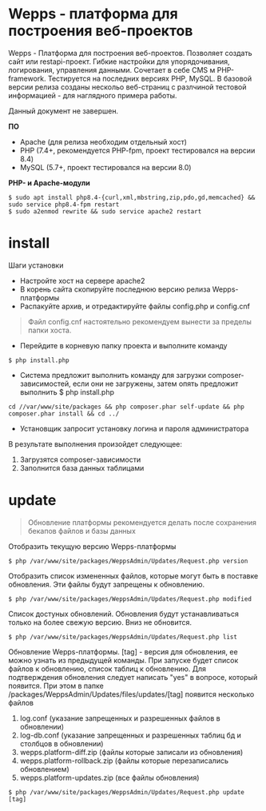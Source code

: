 # Wepps - платформа для построения веб-проектов

Wepps - Платформа для построения веб-проектов. Позволяет создать сайт или restapi-проект. Гибкие настройки для упорядочивания, логирования, управления данными. Сочетает в себе CMS м PHP-framework. Тестируется на последних версиях PHP, MySQL. В базовой версии релиза созданы нескольо веб-страниц с разлчиной тестовой информацией - для наглядного примера работы.

Данный документ не завершен.

**ПО**
- Apache (для релиза необходим отдельный хост)
- PHP (7.4+, рекомендуется PHP-fpm, проект тестировался на версии 8.4)
- MySQL (5.7+, проект тестировался на версии 8.0)

**PHP- и Apache-модули**

```
$ sudo apt install php8.4-{curl,xml,mbstring,zip,pdo,gd,memcached} && sudo service php8.4-fpm restart
$ sudo a2enmod rewrite && sudo service apache2 restart
```

# install

Шаги установки
- Настройте хост на сервере apache2
- В корень сайта скопируйте последнюю версию релиза Wepps-платформы
- Распакуйте архив, и отредактируйте файлы config.php и config.cnf

> Файл config.cnf настоятельно рекомендуем вынести за пределы папки хоста.

- Перейдите в корневую папку проекта и выполните команду

```
$ php install.php
```

- Система предложит выполнить команду для загрузки composer-зависимостей, если они не загружены, затем опять предложит выполнить $ php install.php

```
cd //var/www/site/packages && php composer.phar self-update && php composer.phar install && cd ../
```

- Установщик запросит установку логина и пароля администратора

В результате выполнения произойдет следующее:

1. Загрузятся composer-зависимости
2. Заполнится база данных таблицами

# update

> Обновление платформы рекомендуется делать после сохранения бекапов файлов и базы данных

Отобразить текущую версию Wepps-платформы

```
$ php /var/www/site/packages/WeppsAdmin/Updates/Request.php version
```

Отобразить список измененных файлов, которые могут быть в поставке обновления.
Эти файлы будут запрещены к обновлению.

```
$ php /var/www/site/packages/WeppsAdmin/Updates/Request.php modified
```

Список достуных обновлений. Обновления будут устанавливаться только на более свежую версию. Вниз не обновится.

```
$ php /var/www/site/packages/WeppsAdmin/Updates/Request.php list
```

Обновление Wepps-платформы. [tag] - версия для обновления, ее можно узнать из предыдущей команды. При запуске будет список файлов к обновлению, список таблиц к обновлению. Для подтверждения обновления следует написать "yes" в вопросе, который появится.
При этом в папке /packages/WeppsAdmin/Updates/files/updates/[tag] появится несколько файлов
1. log.conf (указание запрещенных и разрешенных файлов в обновлении)
2. log-db.conf (указание запрещенных и разрешенных таблиц бд и столбцов в обновлении)
3. wepps.platform-diff.zip (файлы которые записали из обновления)
4. wepps.platform-rollback.zip (файлы которые перезаписались обновлением)
5. wepps.platform-updates.zip (все файлы обновления)

```
$ php /var/www/site/packages/WeppsAdmin/Updates/Request.php update [tag]
```